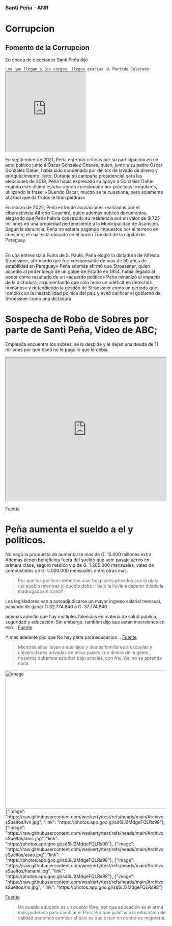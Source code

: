 <!-- participant: weskerty -->

### Santi Peña - ANR
        
<h1> Corrupcion </h1>
<h2>Fomento de la Corrupcion</h2>
<p>En epoca de elecciones Santi Peña dijo </p>
<code>Los que llegan a los cargos, llegan gracias al Partido Colorado</code>

<iframe 
    src="https://www.facebook.com/plugins/video.php?href=https://www.facebook.com/watch/?v=1371305453497475&show_text=0" 
    width="250" height="250" 
    allowfullscreen="false">
</iframe>
    
    
En septiembre de 2021, Peña enfrentó críticas por su participación en un acto político junto a Óscar González Chaves, quien, junto a su padre Óscar González Daher, había sido condenado por delitos de lavado de dinero y enriquecimiento ilícito.​ Durante su campaña presidencial para las elecciones de 2018, Peña había expresado su apoyo a González Daher cuando este último estaba siendo cuestionado por prácticas irregulares, utilizando la frase: «Querido Óscar, mucho se te cuestiona, pero solamente al árbol que da frutos le tiran piedras»


En marzo de 2022, Peña enfrentó acusaciones realizadas por el ciberactivista Alfredo Guachiré, quien además publicó documentos, alegando que Peña habría construido su residencia por un valor de ₲ 725 millones en una propiedad perteneciente a la Municipalidad de Asunción. Según la denuncia, Peña no estaría pagando impuestos por el terreno en cuestión, el cual está ubicado en el barrio Trinidad de la capital de Paraguay.

</br>
En una entrevista a Folha de S. Paulo, Peña elogió la dictadura de Alfredo Stroessner, afirmando que fue «responsable de más de 50 años de estabilidad en Paraguay»
Peña además afirmó que Stroessner, quien accedió al poder luego de un golpe de Estado en 1954, había llegado al poder como resultado de un «acuerdo político»
Peña minimizó el impacto de la dictadura, argumentando que solo hubo un «déficit en derechos humanos» y defendiendo la gestión de Stroessner como un periodo que rompió con la inestabilidad política del país y evitó calificar el gobierno de Stroessner como una dictadura

# Sospecha de Robo de Sobres por parte de Santi Peña, Video de ABC;
Empleada encuentra los sobres, se la despide y le dejan una deuda de 11 millones por que Santi no le pago lo que le debia.
<iframe src="https://cdn.jwplayer.com/players/4EhsiCyP-2HCUXjZN.html" width="100%" height="450" ></iframe>

<a href="https://www.abc.com.py/politica/2025/09/16/despidos-destapan-escandalo-de-sobres-con-miles-de-us-en-mburuvicha-roga/">Fuente</a>


# Peña aumenta el sueldo a el y politicos.
No nego la propuesta de aumentarse mas de G. 15.000 millones extra
Ademas tienen beneficios fuera del sueldo que son: pasaje aéreo en primera clase, seguro médico vip de G. 1.200.000 mensuales, vales de combustibles de G. 5.000.000 mensuales entre otras mas.
> Por que los politicos deberian usar hospitales privados con la plata del pueblo mientras el pueblo debe ir bajo la lluvia a esperar desde la madrugada un turno?

Los legisladores van a autoadjudicarse un mayor ingreso salarial mensual, pasando de ganar G 32.774.840 a G. 37.774.840.

ademas admitio que hay múltiples falencias en materia de salud pública, seguridad y educación. Sin embargo, tambien dijo que estan inversiones en eso...
<a href="https://www.ultimahora.com/aumentazos-el-regalo-de-fin-de-ano-de-santiago-pena-a-parlamentarios">Fuente</a>

Y mas adelante dijo que No hay plata para educacion...
<a href="https://www.ip.gov.py/ip/2025/08/18/pena-afirma-que-no-se-tienen-recursos-para-incrementar-salario-a-docentes/">Fuente</a>

> Mientras ellos llevan a sus hijos y demas familiares a escuelas y universidades privadas de otros paises con dinero de la gente, nosotros debemos estudiar bajo arboles, con frio. Asi no se aprende nada.

<img width="770" height="433" alt="image" src="https://github.com/user-attachments/assets/48783759-f306-45c2-ad02-59433d00de2d" />

<div class="gallery-container">
    <div class="contenedor-imagenes-animado" >
        {"image": "https://raw.githubusercontent.com/weskerty/test/refs/heads/main/ArchivosSueltos/Ivn.jpg", "link": "https://photos.app.goo.gl/sd6iJ2MdgeFQLRs98"},
        {"image": "https://raw.githubusercontent.com/weskerty/test/refs/heads/main/ArchivosSueltos/amc.jpg", "link": "https://photos.app.goo.gl/sd6iJ2MdgeFQLRs98"},
        {"image": "https://raw.githubusercontent.com/weskerty/test/refs/heads/main/ArchivosSueltos/asao.jpg", "link": "https://photos.app.goo.gl/sd6iJ2MdgeFQLRs98"},
        {"image": "https://raw.githubusercontent.com/weskerty/test/refs/heads/main/ArchivosSueltos/hanami.jpg", "link": "https://photos.app.goo.gl/sd6iJ2MdgeFQLRs98"},
        {"image": "https://raw.githubusercontent.com/weskerty/test/refs/heads/main/ArchivosSueltos/rio.jpg", "link": "https://photos.app.goo.gl/sd6iJ2MdgeFQLRs98"}
    </div>
</div>

<a href="https://www.abc.com.py/nacionales/2023/07/25/horqueta-ya-no-queremos-estar-bajo-los-arboles-dijo-alumna-de-escuela-sin-techo//">Fuente</a>

> Un pueblo educado es un pueblo libre, por que educación es el arma más poderosa para cambiar el Pais. 
> Por que gracias a la educacion de calidad podemos cambiar el pais es que estan en contra de mejorarla.




<link rel="stylesheet" href="https://cdnjs.cloudflare.com/ajax/libs/Swiper/8.4.5/swiper-bundle.min.css">
<script src="https://cdnjs.cloudflare.com/ajax/libs/Swiper/8.4.5/swiper-bundle.min.js"></script>
<script>
function createSwiper(container, images) {
    container.innerHTML = `
        <div class="swiper-wrapper">
            ${images.map(item => `
                <div class="swiper-slide">
                    <a href="${item.link}">
                        <img src="${item.image}" alt="${item.name}" loading="lazy" />
                    </a>
                </div>
            `).join('')}
        </div>
    `;

    return new Swiper(container, {
        slidesPerView: 'auto',
        spaceBetween: 20,
        loop: true,
        centeredSlides: true,
        autoplay: {
            delay: 3000,
            disableOnInteraction: false,
        }
    });
}

function parseInlineGalleryData(element) {
    try {
        const content = element.textContent.trim();
        if (!content) return null;
        const jsonStr = `[${content}]`;
        return { images: JSON.parse(jsonStr) };
    } catch (error) {
        console.error('Error parsing gallery data:', error);
        return null;
    }
}

function initializeGalleries() {
    if (typeof Swiper === 'undefined') {
        console.error('Swiper no disponible');
        return;
    }

    const galleries = document.querySelectorAll('.contenedor-imagenes-animado');
    console.log('Galerías encontradas:', galleries.length);
    
    galleries.forEach((container, index) => {
        const inlineData = parseInlineGalleryData(container);
        console.log(`Galería ${index}:`, inlineData);
        
        if (inlineData && inlineData.images) {
            container.classList.add('swiper');
            createSwiper(container, inlineData.images);
            console.log(`Swiper inicializado para galería ${index}`);
        }
    });
}

function waitForSwiper() {
    if (typeof Swiper !== 'undefined') {
        console.log('Swiper cargado, inicializando galerías...');
        initializeGalleries();
    } else {
        console.log('Esperando a que Swiper se cargue...');
        setTimeout(waitForSwiper, 100);
    }
}

waitForSwiper();
</script>
